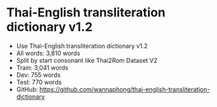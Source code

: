 # Thai-English transliteration dictionary v1.2

- Use Thai-English transliteration dictionary v1.2
- All words: 3,810 words
- Split by start consonant like Thai2Rom Dataset V2
- Train: 3,041 words
- Dev: 755 words
- Test: 770 words
- GitHub: https://github.com/wannaphong/thai-english-transliteration-dictionary
